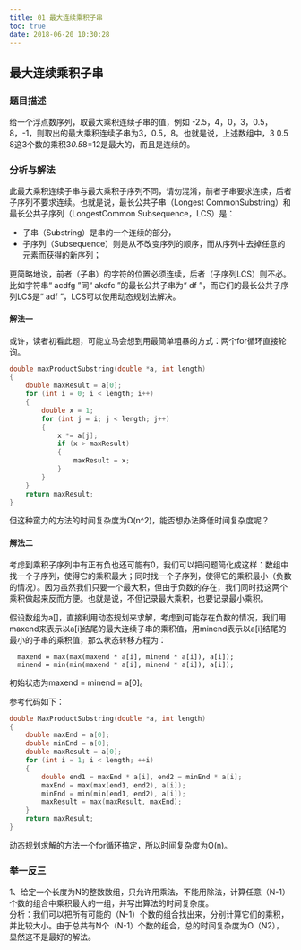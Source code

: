 ```yaml
---
title: 01 最大连续乘积子串
toc: true
date: 2018-06-20 10:30:28
---
```

## 最大连续乘积子串

### 题目描述
给一个浮点数序列，取最大乘积连续子串的值，例如 -2.5，4，0，3，0.5，8，-1，则取出的最大乘积连续子串为3，0.5，8。也就是说，上述数组中，3 0.5 8这3个数的乘积3*0.5*8=12是最大的，而且是连续的。

### 分析与解法

此最大乘积连续子串与最大乘积子序列不同，请勿混淆，前者子串要求连续，后者子序列不要求连续。也就是说，最长公共子串（Longest CommonSubstring）和最长公共子序列（LongestCommon Subsequence，LCS）是：  

* 子串（Substring）是串的一个连续的部分，
* 子序列（Subsequence）则是从不改变序列的顺序，而从序列中去掉任意的元素而获得的新序列；  

更简略地说，前者（子串）的字符的位置必须连续，后者（子序列LCS）则不必。比如字符串“ acdfg ”同“ akdfc ”的最长公共子串为“ df ”，而它们的最长公共子序列LCS是“ adf ”，LCS可以使用动态规划法解决。  

#### 解法一  

或许，读者初看此题，可能立马会想到用最简单粗暴的方式：两个for循环直接轮询。  

```c
double maxProductSubstring(double *a, int length)
{
	double maxResult = a[0];
	for (int i = 0; i < length; i++)
	{
		double x = 1;
		for (int j = i; j < length; j++)
		{
			x *= a[j];
			if (x > maxResult)
			{
				maxResult = x;
			}
		}
	}
	return maxResult;
}
```

但这种蛮力的方法的时间复杂度为O(n^2)，能否想办法降低时间复杂度呢？

#### 解法二

考虑到乘积子序列中有正有负也还可能有0，我们可以把问题简化成这样：数组中找一个子序列，使得它的乘积最大；同时找一个子序列，使得它的乘积最小（负数的情况）。因为虽然我们只要一个最大积，但由于负数的存在，我们同时找这两个乘积做起来反而方便。也就是说，不但记录最大乘积，也要记录最小乘积。

假设数组为a[]，直接利用动态规划来求解，考虑到可能存在负数的情况，我们用maxend来表示以a[i]结尾的最大连续子串的乘积值，用minend表示以a[i]结尾的最小的子串的乘积值，那么状态转移方程为：  

```
  maxend = max(max(maxend * a[i], minend * a[i]), a[i]);
  minend = min(min(maxend * a[i], minend * a[i]), a[i]);  
```

初始状态为maxend = minend = a[0]。  

参考代码如下：

```cpp
double MaxProductSubstring(double *a, int length)
{
	double maxEnd = a[0];
	double minEnd = a[0];
	double maxResult = a[0];
	for (int i = 1; i < length; ++i)
	{
		double end1 = maxEnd * a[i], end2 = minEnd * a[i];
		maxEnd = max(max(end1, end2), a[i]);
		minEnd = min(min(end1, end2), a[i]);
		maxResult = max(maxResult, maxEnd);
	}
	return maxResult;
}
```
动态规划求解的方法一个for循环搞定，所以时间复杂度为O(n)。

### 举一反三  

1、给定一个长度为N的整数数组，只允许用乘法，不能用除法，计算任意（N-1）个数的组合中乘积最大的一组，并写出算法的时间复杂度。  
分析：我们可以把所有可能的（N-1）个数的组合找出来，分别计算它们的乘积，并比较大小。由于总共有N个（N-1）个数的组合，总的时间复杂度为O（N2），显然这不是最好的解法。
